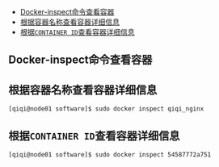 - [Docker-inspect命令查看容器](#docker-inspect命令查看容器)
- [根据容器名称查看容器详细信息](#根据容器名称查看容器详细信息)
- [根据`CONTAINER ID`查看容器详细信息](#根据container-id查看容器详细信息)

## Docker-inspect命令查看容器

## 根据容器名称查看容器详细信息

```shell
[qiqi@node01 software]$ sudo docker inspect qiqi_nginx
```

## 根据`CONTAINER ID`查看容器详细信息

```shell
[qiqi@node01 software]$ sudo docker inspect 54587772a751
```

